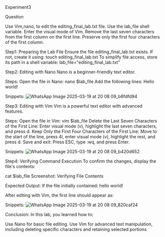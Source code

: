 Experiment3

Question

Use Vim,nano, to edit the editing_final_lab.txt file. Use the 
lab_file shell variable. Enter the visual mode of Vim. Remove 
the last seven characters from the first column on the first 
line. Preserve only the first four characters of the first 
column.


Step1:
 Preparing the Lab File
Ensure the file editing_final_lab.txt exists. If not, create it using:
touch editing_final_lab.txt
To simplify file access, store its path in a shell variable:
lab_file="editing_final_lab.txt"

Step2:
Editing with Nano
Nano is a beginner-friendly text editor.

Steps:
Open the file in Nano:
nano $lab_file
Add the following lines:
Hello world!

Snippets:
![WhatsApp Image 2025-03-19 at 20 08 09_b6fdfd94](https://github.com/user-attachments/assets/caeb247b-90f9-46e0-9b28-e9ce89764431)

Step3:
Editing with Vim
Vim is a powerful text editor with advanced features.

Steps:
Open the file in Vim:
vim $lab_file
Delete the Last Seven Characters of the First Line:
Enter visual mode (v), highlight the last seven characters, and press d.
Keep Only the First Four Characters of the First Line:
Move to the start of the line, press 4l, enter visual mode (v), highlight the rest, and press d.
Save and exit:
Press ESC, type :wq, and press Enter.

Snippets:
![WhatsApp Image 2025-03-19 at 20 08 09_b420d652](https://github.com/user-attachments/assets/2cde53c5-2a4a-4d68-96a9-bb64584157b0)


Step4:
Verifying Command Execution
To confirm the changes, display the file's contents:

cat $lab_file
Screenshot:
Verifying File Contents

Expected Output:
If the file initially contained:
hello world!

After editing with Vim, the first line should appear as:

Snippets:
![WhatsApp Image 2025-03-19 at 20 08 09_820caf24](https://github.com/user-attachments/assets/220a05b3-81d1-48ac-b272-dd18ef0ca109)


Conclusion:
In this lab, you learned how to:

Use Nano for basic file editing.
Use Vim for advanced text manipulation, including deleting specific characters and retaining selected portions 
